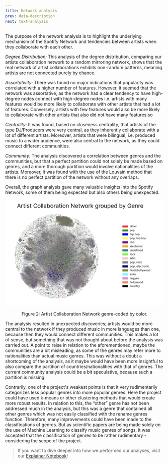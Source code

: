```yaml
---
title: Network analysis
prev: data-description
next: text-analysis
---
```


The purpose of the network analysis is to highlight the underlying mechanism of the Spotify Network and tendencies between artists when they collaborate with each other.

*Degree Distribution:* This analysis of the degree distribution, comparing our artists collaboration network to a random mirroring network, shows that the real network of artist collaborations exhibits non-random patterns, meaning artists are not connected purely by chance.

*Assortativity:* There was found no major indications that popularity was correlated with a higher number of features. However, it seemed that the network was assortative, as the network had a clear tendency to have high-degree nodes connect with high-degree nodes i.e. artists with many features would be more likely to collaborate with other artists that had a lot of features. Conversely, artists with few features would also be more likely to collaborate with other artists that also did not have many features.so

*Centrality:* It was found, based on closeness centrality, that artists of the type DJ/Producers were very central, as they inherently collaborate with a lot of different artists. Moreover, artists that were bilingual, i.e. produced music to a wider audience, were also central to the network, as they could connect different communities.

*Community:* The analysis discovered a correlation between genres and the communities, but that a perfect partition could not solely be made based on genres, and a more thorough partition would involve nationalities of the artists. Moreover, it was found with the use of the Louvain method that there is no perfect partition of the network without any overlaps.

Overall, the graph analysis gave many valuable insights into the Spotify Network, some of them being expected but also others being unexpected.

![](/images/network.png)
<p style="text-align: center;">Figure 2: Artist Collaboration Network genre-coded by color.</p>

The analysis resulted in unexpected discoveries; artists would be more central to the network if they produced music in more languages than one, because then they would connect different communities. This makes a lot of sense, but something that was not thought about before the analysis was carried out.  A point to raise in relation to the aforementioned, maybe the communities are a bit misleading, as some of the genres may refer more to nationalities than actual music genres. This was without a doubt a shortcoming of the analysis, as it maybe would have been more insightful to also compare the partition of countries/nationalities with that of genres. The current community analysis could be a bit speculative, because such a partition is missing. 

Contrarily, one of the project's weakest points is that it very rudimentarily categorizes less popular genres into more popular genres. Here the project could have used k-means or other clustering methods that would create more robust results. In relation to this, the “other” genre has not been addressed much in the analysis, but this was a genre that contained all other genres which was not easily classified with the rename genres function. Therefore, many improvements could have been made to the classifications of genres. But as scientific papers are being made solely on the use of Machine Learning to classify music genres of songs, it was accepted that the classification of genres to be rather rudimentary - considering the scope of the project. 

> If you want to dive deeper into how we performed our analyses, visit our [Explainer Notebook](ProjectB_final.html)!
